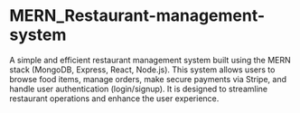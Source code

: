 # MERN_Restaurant-management-system

A simple and efficient restaurant management system built using the MERN stack (MongoDB, Express, React, Node.js). This system allows users to browse food items, manage orders, make secure payments via Stripe, and handle user authentication (login/signup). It is designed to streamline restaurant operations and enhance the user experience.